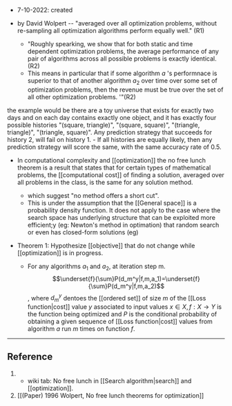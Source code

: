 - 7-10-2022: created

- by David Wolpert -- "averaged over all optimization problems, without re-sampling all optimization algorithms perform equally well." (R1)
	- "Roughly spearking, we show that for both static and time dependent optimization problems, the average performance of any pair of algorithms across all possible problems is exactly identical. (R2)
	- This means in particular that if some algorithm $a$ 's performnace is superior to that of another algorithm $a_2$ over time over some set of optimization problems, then the revenue must be true over the set of all other optimization problems. '"(R2)

the example would be there are a toy universe that exists for exactly two days and on each day contains exactly one object, and it has exactly four possible histories "(square, triangle)", "(square, square)", "(triangle, triangle)", "(triangle, square)". Any prediction strategy  that succeeds for history 2, will fail on history 1. 
	- If all histories are equally likely, then any prediction strategy will score the same, with the same accuracy rate of 0.5.
- In computational complexity and [[optimization]] the no free lunch theorem is a result that states that for certain types of mathematical problems, the [[computational cost]] of finding a solution, averaged over all problems in the class, is the same for any solution method.
	- which suggest "no method offers a short cut".
	- This is under the assumption that the [[General space]] is a probability density function. It does not apply to the case where the search space has underlying structure that can be exploited more efficient;y (eg: Newton's method in optimation) that random search or even has closed-form solutions (eg)

- Theorem 1: Hypothesize [[objective]] that do not change while [[optimization]] is in progress.
	- For any algorithms $a_1$ and $a_2$, at iteration step m.
$$\underset{f}{\sum}P(d_m^y|f,m,a_1)=\underset{f}{\sum}P(d_m^y|f,m,a_2)$$, where $d_m^y$ dentoes the [[ordered set]] of size $m$ of the [[Loss function|cost]] value $y$ associated to input values $x \in X, f: X\rightarrow Y$ is the function being optimized and $P$ is the conditional probability of obtaining a given sequence of [[Loss function|cost]] values from algorithm $a$ run $m$ times on function $f$.



---
## Reference
1. - wiki tab: No free lunch in [[Search algorithm|search]] and [[optimization]].
2. [[(Paper) 1996 Wolpert, No free lunch theorems for optimization]]